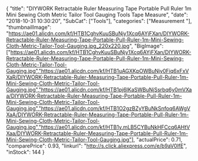 {
	"title": "DIYWORK Retractable Ruler Measuring Tape Portable Pull Ruler 1m Mini Sewing Cloth Metric Tailor Tool Gauging Tools Tape Measure",
	"date": "2018-10-31 10:30:20",
	"SubCat": ["Tools"],
	"categories": ["Measurement "],
	"thumbnailImage": "https://ae01.alicdn.com/kf/HTB1CghvKuuSBuNjy1Xcq6AYjFXan/DIYWORK-Retractable-Ruler-Measuring-Tape-Portable-Pull-Ruler-1m-Mini-Sewing-Cloth-Metric-Tailor-Tool-Gauging.jpg_220x220.jpg",
	"BigImage": ["https://ae01.alicdn.com/kf/HTB1CghvKuuSBuNjy1Xcq6AYjFXan/DIYWORK-Retractable-Ruler-Measuring-Tape-Portable-Pull-Ruler-1m-Mini-Sewing-Cloth-Metric-Tailor-Tool-Gauging.jpg","https://ae01.alicdn.com/kf/HTB1uAGXKpOWBuNjy0Fiq6xFxVXaR/DIYWORK-Retractable-Ruler-Measuring-Tape-Portable-Pull-Ruler-1m-Mini-Sewing-Cloth-Metric-Tailor-Tool-Gauging.jpg","https://ae01.alicdn.com/kf/HTB1pj6IKaSWBuNjSsrbq6y0mVXaa/DIYWORK-Retractable-Ruler-Measuring-Tape-Portable-Pull-Ruler-1m-Mini-Sewing-Cloth-Metric-Tailor-Tool-Gauging.jpg","https://ae01.alicdn.com/kf/HTB1O2gzBZyYBuNkSnfoq6AWgVXaA/DIYWORK-Retractable-Ruler-Measuring-Tape-Portable-Pull-Ruler-1m-Mini-Sewing-Cloth-Metric-Tailor-Tool-Gauging.jpg","https://ae01.alicdn.com/kf/HTB1y.mLB5CYBuNkHFCcq6AHtVXaa/DIYWORK-Retractable-Ruler-Measuring-Tape-Portable-Pull-Ruler-1m-Mini-Sewing-Cloth-Metric-Tailor-Tool-Gauging.jpg"],
	"actualPrice": 0.71,
	"comparePrice": 0.93,
	"linkurl": "http://s.click.aliexpress.com/e/b9aV0lfE",
	"inStock": 144
}
